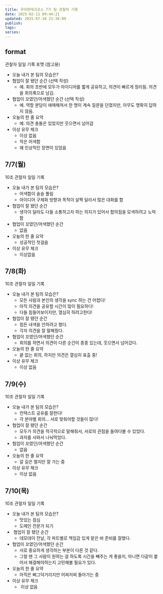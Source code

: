 ```yaml
---
title: 우아한테크코스 7기 팀 관찰자 기록
date: 2025-02-11 09:44:21
updated: 2025-07-10 21:38:09
publish: 
tags: 
series: 
---
```

## format
관찰자 일일 기록 포맷 (참고용)
- 오늘 내가 본 팀의 모습은?
- 협업이 잘 됐던 순간 (선택 작성)
    - 예. 회의 초반에 모두가 아이디어를 짧게 공유하고, 의견이 빠르게 정리됨. 의견을 회의록으로 남김.
- 협업이 꼬였던/어색했던 순간 (선택 작성)
    - 예. 역할 분담이 애매해져서 한 명이 계속 질문을 던졌지만, 아무도 명확히 답하지 않음.
- 오늘의 한 줄 요약
    - 예. 의견 충돌은 있었지만 웃으면서 넘어감
- 이상 유무 체크
    - 이상 없음
    - 작은 어색함
    - 꽤 인상적인 장면이 있었음
## 7/7(월)
10조 관찰자 일일 기록
- 오늘 내가 본 팀의 모습은?
    - 어색함이 슬슬 풀림
    - 아이디어 구체화 방향과 목적이 살짝 달라서 많은 대화를 함
- 협업이 잘 됐던 순간
    - 생각이 달라도 다들 소통하고자 하는 의지가 있어서 합의점을 모색하려고 노력함
- 협업이 꼬였던/어색했던 순간
    - 없음
- 오늘의 한 줄 요약
    - 성공적인 첫걸음
- 이상 유무 체크
    - 이상없음
## 7/8(화)
10조 관찰자 일일 기록
- 오늘 내가 본 팀의 모습은?
	- 모든 사람과 본인의 생각을 sync 하는 건 어렵다!
	- 아직 의견을 공유할 시간이 많이 필요하다!
	- 다들 힘들어보이지만, 열심히 하려고한다!
- 협업이 잘 됐던 순간
	- 힘든 내색을 안하려고 했다.
	- 각자 의견을 잘 말해줬다.
- 협업이 꼬였던/어색했던 순간
	- 회의를 하면서 의견이 다른 순간이 종종 있는데, 웃으면서 넘어갔다.
- 오늘의 한 줄 요약
	- 끝 없는 회의, 하지만 의견은 열심히 표출 중!
- 이상 유무 체크
	- 이상 없음
## 7/9(수)
10조 관찰자 일일 기록
- 오늘 내가 본 팀의 모습은?
	- 컨텍스트 공유를 잘한다!
	- 각 분야별 회의... 서로 맞춰야할 것들이 많다!
- 협업이 잘 됐던 순간
	- 모두가 의견을 적극적으로 말해줘서, 서로의 관점을 들여다볼 수 있었다.
	- 과자를 사와서 나눠먹었다. 
- 협업이 꼬였던/어색했던 순간
	- 없음
- 오늘의 한 줄 요약
	- 갈 길은 멀지만 잘 가는 중
- 이상 유무 체크
	- 이상 없음
## 7/10(목)  
10조 관찰자 일일 기록  
- 오늘 내가 본 팀의 모습은?
    - 맛있는 점심
    - 도메인 전문가 되기
-  협업이 잘 됐던 순간
    - 데모데이 전날, 각 파트별로 책임감 있게 맡은 바 준비를 잘했다.
- 협업이 꼬였던/어색했던 순간
    - 서로 중요하게 생각하는 부분이 다른 것 같다.
    - 그럴 땐 그 사람이 원하는 걸 하도록 시간을 빼주는 게 좋을지, 아니면 다같이 붙어서 해결해야하는지 고민해볼 필요가 있다.
- 오늘의 한 줄 요약
    - 아직은 삐그덕거리지만 어찌저찌 돌아가는 중
- 이상 유무 체크
    -  이상 없음